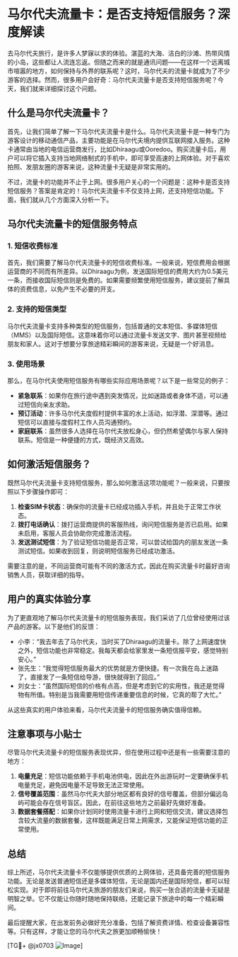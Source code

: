# 马尔代夫流量卡：是否支持短信服务？深度解读

去马尔代夫旅行，是许多人梦寐以求的体验。湛蓝的大海、洁白的沙滩、热带风情的小岛，这些都让人流连忘返。但随之而来的就是通讯问题——在这样一个远离城市喧嚣的地方，如何保持与外界的联系呢？这时，马尔代夫的流量卡就成为了不少游客的选择。然而，很多用户会好奇：马尔代夫流量卡是否支持短信服务呢？今天，我们就来详细探讨这个问题。

## 什么是马尔代夫流量卡？

首先，让我们简单了解一下马尔代夫流量卡是什么。马尔代夫流量卡是一种专门为游客设计的移动通信产品，主要功能是在马尔代夫境内提供互联网接入服务。这种卡通常由当地的电信运营商发行，比如Dhiraagu或Ooredoo。购买流量卡后，用户可以将它插入支持当地网络制式的手机中，即可享受高速的上网体验。对于喜欢拍照、发朋友圈的游客来说，这种流量卡无疑是非常实用的。

不过，流量卡的功能并不止于上网。很多用户关心的一个问题是：这种卡是否支持短信服务？答案是肯定的！马尔代夫流量卡不仅支持上网，还支持短信功能。下面，我们就从几个方面深入分析一下。

## 马尔代夫流量卡的短信服务特点

### 1. 短信收费标准

首先，我们需要了解马尔代夫流量卡的短信收费标准。一般来说，短信费用会根据运营商的不同而有所差异。以Dhiraagu为例，发送国际短信的费用大约为0.5美元一条，而接收国际短信则是免费的。如果需要频繁使用短信服务，建议提前了解具体的资费信息，以免产生不必要的开支。

### 2. 支持的短信类型

马尔代夫流量卡支持多种类型的短信服务，包括普通的文本短信、多媒体短信（MMS）以及国际短信。这意味着你可以通过流量卡发送文字、图片甚至视频给朋友和家人。这对于想要分享旅途精彩瞬间的游客来说，无疑是一个好消息。

### 3. 使用场景

那么，在马尔代夫使用短信服务有哪些实际应用场景呢？以下是一些常见的例子：

- **紧急联系**：如果你在旅行途中遇到突发情况，比如迷路或者身体不适，可以通过短信向亲友求助。
- **预订活动**：许多马尔代夫度假村提供丰富的水上活动，如浮潜、深潜等。通过短信可以直接与度假村工作人员沟通预约。
- **家庭联系**：虽然很多人选择在马尔代夫放松身心，但仍然希望偶尔与家人保持联系。短信是一种便捷的方式，既经济又高效。

## 如何激活短信服务？

既然马尔代夫流量卡支持短信服务，那么如何激活这项功能呢？一般来说，只要按照以下步骤操作即可：

1. **检查SIM卡状态**：确保你的流量卡已经成功插入手机，并且处于正常工作状态。
2. **拨打电话确认**：拨打运营商提供的客服热线，询问短信服务是否已启用。如果未启用，客服人员会协助你完成激活流程。
3. **发送测试短信**：为了验证短信功能是否正常，可以尝试给国内的朋友发送一条测试短信。如果收到回复，则说明短信服务已经成功激活。

需要注意的是，不同运营商可能有不同的激活方式，因此在购买流量卡时最好咨询销售人员，获取详细的指导。

## 用户的真实体验分享

为了更直观地了解马尔代夫流量卡的短信服务表现，我们采访了几位曾经使用过该产品的游客。以下是他们的反馈：

- 小李：“我去年去了马尔代夫，当时买了Dhiraagu的流量卡。除了上网速度快之外，短信功能也非常稳定。我每天都会给家里发一条短信报平安，感觉特别安心。”
- 张先生：“我觉得短信服务最大的优势就是方便快捷。有一次我在岛上迷路了，直接发了一条短信给导游，很快就得到了回应。”
- 刘女士：“虽然国际短信的价格有点高，但是考虑到它的实用性，我还是觉得物有所值。特别是当我需要用短信传递重要信息的时候，它真的帮了大忙。”

从这些真实的用户体验来看，马尔代夫流量卡的短信服务确实值得信赖。

## 注意事项与小贴士

尽管马尔代夫流量卡的短信服务表现优异，但在使用过程中还是有一些需要注意的地方：

1. **电量充足**：短信功能依赖于手机电池供电，因此在外出游玩时一定要确保手机电量充足，避免因电量不足导致无法正常使用。
2. **信号覆盖范围**：虽然马尔代夫大部分地区都有良好的信号覆盖，但部分偏远岛屿可能会存在信号盲区。因此，在前往这些地方之前最好先做好准备。
3. **数据套餐搭配**：如果你计划同时使用流量卡进行上网和短信交流，建议选择包含较大流量的数据套餐，这样既能满足日常上网需求，又能保证短信功能的正常使用。

## 总结

综上所述，马尔代夫流量卡不仅能够提供优质的上网体验，还具备完善的短信服务功能。无论是发送普通短信还是多媒体短信，无论是国内还是国际短信，都可以轻松实现。对于即将前往马尔代夫旅游的朋友们来说，购买一张合适的流量卡无疑是明智之举。它不仅能让你随时随地保持联络，还能记录下旅途中的每一个精彩瞬间。

最后提醒大家，在出发前务必做好充分准备，包括了解资费详情、检查设备兼容性等。只有这样，才能让您的马尔代夫之旅更加顺畅愉快！

[TG💪+ @jx0703 ![Image](https://github.com/user-attachments/assets/dbca1d08-cadb-493c-b0ec-ad6f7a83f270)]